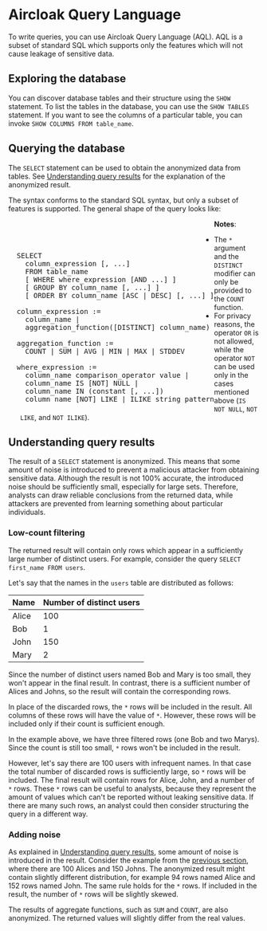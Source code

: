 # Aircloak Query Language

To write queries, you can use Aircloak Query Language (AQL). AQL is a subset of standard SQL which supports only the features which will not cause leakage of sensitive data.


## Exploring the database

You can discover database tables and their structure using the `SHOW` statement. To list the tables in the database, you can use the `SHOW TABLES` statement. If you want to see the columns of a particular table, you can invoke `SHOW COLUMNS FROM table_name`.


## Querying the database

The `SELECT` statement can be used to obtain the anonymized data from tables. See [Understanding query results](understanding-query-results) for the explanation of the anonymized result.

The syntax conforms to the standard SQL syntax, but only a subset of features is supported. The general shape of the query looks like:

<pre style="float:left; background-color:inherit; color:inherit; text-shadow:inherit; padding-top: inherit;">
  SELECT
    column_expression [, ...]
    FROM table_name
    [ WHERE where_expression [AND ...] ]
    [ GROUP BY column_name [, ...] ]
    [ ORDER BY column_name [ASC | DESC] [, ...] ]

  column_expression :=
    column_name |
    aggregation_function([DISTINCT] column_name)

  aggregation_function :=
    COUNT | SUM | AVG | MIN | MAX | STDDEV

  where_expression :=
    column_name comparison_operator value |
    column_name IS [NOT] NULL |
    column_name IN (constant [, ...])
    column_name [NOT] LIKE | ILIKE string_pattern
</pre>

__Notes__:

- The `*` argument and the `DISTINCT` modifier can only be provided to the `COUNT` function.
- For privacy reasons, the operator `OR` is not allowed, while the operator `NOT` can be used only in the cases mentioned above (`IS NOT NULL`, `NOT LIKE`, and `NOT ILIKE`).

## Understanding query results

The result of a `SELECT` statement is anonymized. This means that some amount of noise is introduced to prevent a malicious attacker from obtaining sensitive data. Although the result is not 100% accurate, the introduced noise should be sufficiently small, especially for large sets. Therefore, analysts can draw reliable conclusions from the returned data, while attackers are prevented from learning something about particular individuals.

### Low-count filtering

The returned result will contain only rows which appear in a sufficiently large number of distinct users. For example, consider the query `SELECT first_name FROM users`.

Let's say that the names in the `users` table are distributed as follows:

Name   | Number of distinct users
------ | ------------------------
Alice  | 100
Bob    | 1
John   | 150
Mary   | 2

Since the number of distinct users named Bob and Mary is too small, they won't appear in the final result. In contrast, there is a sufficient number of Alices and Johns, so the result will contain the corresponding rows.

In place of the discarded rows, the `*` rows will be included in the result. All columns of these rows will have the value of `*`. However, these rows will be included only if their count is sufficient enough.

In the example above, we have three filtered rows (one Bob and two Marys). Since the count is still too small, `*` rows won't be included in the result.

However, let's say there are 100 users with infrequent names. In that case the total number of discarded rows is sufficiently large, so `*` rows will be included. The final result will contain rows for Alice, John, and a number of `*` rows. These `*` rows can be useful to analysts, because they represent the amount of values which can't be reported without leaking sensitive data. If there are many such rows, an analyst could then consider structuring the query in a different way.

### Adding noise

As explained in [Understanding query results](#understanding-query-results), some amount of noise is introduced in the result. Consider the example from the [previous section](#low-count-filtering), where there are 100 Alices and 150 Johns. The anonymized result might contain slightly different distribution, for example 94 rows named Alice and 152 rows named John. The same rule holds for the `*` rows. If included in the result, the number of `*` rows will be slightly skewed.

The results of aggregate functions, such as `SUM` and `COUNT`, are also anonymized. The returned values will slightly differ from the real values.
